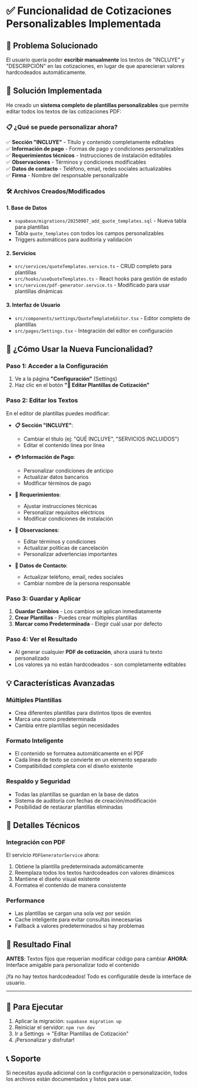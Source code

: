 # ✅ Funcionalidad de Cotizaciones Personalizables Implementada

## 🎯 Problema Solucionado

El usuario quería poder **escribir manualmente** los textos de "INCLUYE" y "DESCRIPCIÓN" en las cotizaciones, en lugar de que aparecieran valores hardcodeados automáticamente.

## 🚀 Solución Implementada

He creado un **sistema completo de plantillas personalizables** que permite editar todos los textos de las cotizaciones PDF:

### 📋 ¿Qué se puede personalizar ahora?

✅ **Sección "INCLUYE"** - Título y contenido completamente editables  
✅ **Información de pago** - Formas de pago y condiciones personalizables  
✅ **Requerimientos técnicos** - Instrucciones de instalación editables  
✅ **Observaciones** - Términos y condiciones modificables  
✅ **Datos de contacto** - Teléfono, email, redes sociales actualizables  
✅ **Firma** - Nombre del responsable personalizable  

### 🛠 Archivos Creados/Modificados

#### 1. **Base de Datos**
- `supabase/migrations/20250907_add_quote_templates.sql` - Nueva tabla para plantillas
- Tabla `quote_templates` con todos los campos personalizables
- Triggers automáticos para auditoría y validación

#### 2. **Servicios**
- `src/services/quoteTemplates.service.ts` - CRUD completo para plantillas
- `src/hooks/useQuoteTemplates.ts` - React hooks para gestión de estado
- `src/services/pdf-generator.service.ts` - Modificado para usar plantillas dinámicas

#### 3. **Interfaz de Usuario**
- `src/components/settings/QuoteTemplateEditor.tsx` - Editor completo de plantillas
- `src/pages/Settings.tsx` - Integración del editor en configuración

## 🎨 ¿Cómo Usar la Nueva Funcionalidad?

### Paso 1: Acceder a la Configuración
1. Ve a la página **"Configuración"** (Settings)
2. Haz clic en el botón **"📄 Editar Plantillas de Cotización"**

### Paso 2: Editar los Textos
En el editor de plantillas puedes modificar:

- **📋 Sección "INCLUYE"**: 
  - Cambiar el título (ej: "QUÉ INCLUYE", "SERVICIOS INCLUIDOS")
  - Editar el contenido línea por línea
  
- **💳 Información de Pago**:
  - Personalizar condiciones de anticipo
  - Actualizar datos bancarios
  - Modificar términos de pago

- **🔧 Requerimientos**:
  - Ajustar instrucciones técnicas
  - Personalizar requisitos eléctricos
  - Modificar condiciones de instalación

- **📝 Observaciones**:
  - Editar términos y condiciones
  - Actualizar políticas de cancelación
  - Personalizar advertencias importantes

- **🏢 Datos de Contacto**:
  - Actualizar teléfono, email, redes sociales
  - Cambiar nombre de la persona responsable

### Paso 3: Guardar y Aplicar
1. **Guardar Cambios** - Los cambios se aplican inmediatamente
2. **Crear Plantillas** - Puedes crear múltiples plantillas
3. **Marcar como Predeterminada** - Elegir cuál usar por defecto

### Paso 4: Ver el Resultado
- Al generar cualquier **PDF de cotización**, ahora usará tu texto personalizado
- Los valores ya no están hardcodeados - son completamente editables

## 💡 Características Avanzadas

### Múltiples Plantillas
- Crea diferentes plantillas para distintos tipos de eventos
- Marca una como predeterminada
- Cambia entre plantillas según necesidades

### Formato Inteligente
- El contenido se formatea automáticamente en el PDF
- Cada línea de texto se convierte en un elemento separado
- Compatibilidad completa con el diseño existente

### Respaldo y Seguridad
- Todas las plantillas se guardan en la base de datos
- Sistema de auditoría con fechas de creación/modificación
- Posibilidad de restaurar plantillas eliminadas

## 🔧 Detalles Técnicos

### Integración con PDF
El servicio `PDFGeneratorService` ahora:
1. Obtiene la plantilla predeterminada automáticamente
2. Reemplaza todos los textos hardcodeados con valores dinámicos
3. Mantiene el diseño visual existente
4. Formatea el contenido de manera consistente

### Performance
- Las plantillas se cargan una sola vez por sesión
- Cache inteligente para evitar consultas innecesarias  
- Fallback a valores predeterminados si hay problemas

## 🎉 Resultado Final

**ANTES**: Textos fijos que requerían modificar código para cambiar
**AHORA**: Interface amigable para personalizar todo el contenido

¡Ya no hay textos hardcodeados! Todo es configurable desde la interface de usuario.

---

## 🚀 Para Ejecutar

1. Aplicar la migración: `supabase migration up`
2. Reiniciar el servidor: `npm run dev`
3. Ir a Settings → "Editar Plantillas de Cotización"
4. ¡Personalizar y disfrutar! 

## 📞 Soporte

Si necesitas ayuda adicional con la configuración o personalización, todos los archivos están documentados y listos para usar.
